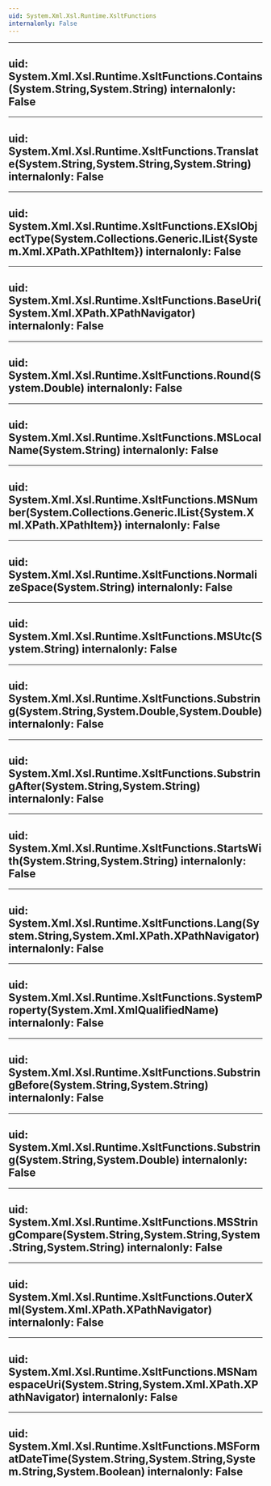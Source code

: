 ```yaml
---
uid: System.Xml.Xsl.Runtime.XsltFunctions
internalonly: False
---
```


---
uid: System.Xml.Xsl.Runtime.XsltFunctions.Contains(System.String,System.String)
internalonly: False
---

---
uid: System.Xml.Xsl.Runtime.XsltFunctions.Translate(System.String,System.String,System.String)
internalonly: False
---

---
uid: System.Xml.Xsl.Runtime.XsltFunctions.EXslObjectType(System.Collections.Generic.IList{System.Xml.XPath.XPathItem})
internalonly: False
---

---
uid: System.Xml.Xsl.Runtime.XsltFunctions.BaseUri(System.Xml.XPath.XPathNavigator)
internalonly: False
---

---
uid: System.Xml.Xsl.Runtime.XsltFunctions.Round(System.Double)
internalonly: False
---

---
uid: System.Xml.Xsl.Runtime.XsltFunctions.MSLocalName(System.String)
internalonly: False
---

---
uid: System.Xml.Xsl.Runtime.XsltFunctions.MSNumber(System.Collections.Generic.IList{System.Xml.XPath.XPathItem})
internalonly: False
---

---
uid: System.Xml.Xsl.Runtime.XsltFunctions.NormalizeSpace(System.String)
internalonly: False
---

---
uid: System.Xml.Xsl.Runtime.XsltFunctions.MSUtc(System.String)
internalonly: False
---

---
uid: System.Xml.Xsl.Runtime.XsltFunctions.Substring(System.String,System.Double,System.Double)
internalonly: False
---

---
uid: System.Xml.Xsl.Runtime.XsltFunctions.SubstringAfter(System.String,System.String)
internalonly: False
---

---
uid: System.Xml.Xsl.Runtime.XsltFunctions.StartsWith(System.String,System.String)
internalonly: False
---

---
uid: System.Xml.Xsl.Runtime.XsltFunctions.Lang(System.String,System.Xml.XPath.XPathNavigator)
internalonly: False
---

---
uid: System.Xml.Xsl.Runtime.XsltFunctions.SystemProperty(System.Xml.XmlQualifiedName)
internalonly: False
---

---
uid: System.Xml.Xsl.Runtime.XsltFunctions.SubstringBefore(System.String,System.String)
internalonly: False
---

---
uid: System.Xml.Xsl.Runtime.XsltFunctions.Substring(System.String,System.Double)
internalonly: False
---

---
uid: System.Xml.Xsl.Runtime.XsltFunctions.MSStringCompare(System.String,System.String,System.String,System.String)
internalonly: False
---

---
uid: System.Xml.Xsl.Runtime.XsltFunctions.OuterXml(System.Xml.XPath.XPathNavigator)
internalonly: False
---

---
uid: System.Xml.Xsl.Runtime.XsltFunctions.MSNamespaceUri(System.String,System.Xml.XPath.XPathNavigator)
internalonly: False
---

---
uid: System.Xml.Xsl.Runtime.XsltFunctions.MSFormatDateTime(System.String,System.String,System.String,System.Boolean)
internalonly: False
---
